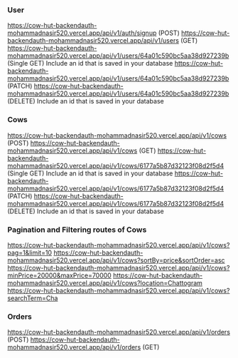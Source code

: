 ### User
https://cow-hut-backendauth-mohammadnasir520.vercel.app/api/v1/auth/signup (POST)
https://cow-hut-backendauth-mohammadnasir520.vercel.app/api/v1/users (GET)
https://cow-hut-backendauth-mohammadnasir520.vercel.app/api/v1/users/64a01c590bc5aa38d927239b (Single GET) Include an id that is saved in your database
https://cow-hut-backendauth-mohammadnasir520.vercel.app/api/v1/users/64a01c590bc5aa38d927239b (PATCH)
https://cow-hut-backendauth-mohammadnasir520.vercel.app/api/v1/users/64a01c590bc5aa38d927239b (DELETE) Include an id that is saved in your database
###  Cows
https://cow-hut-backendauth-mohammadnasir520.vercel.app/api/v1/cows (POST)
https://cow-hut-backendauth-mohammadnasir520.vercel.app/api/v1/cows (GET)
https://cow-hut-backendauth-mohammadnasir520.vercel.app/api/v1/cows/6177a5b87d32123f08d2f5d4 (Single GET) Include an id that is saved in your database
https://cow-hut-backendauth-mohammadnasir520.vercel.app/api/v1/cows/6177a5b87d32123f08d2f5d4 (PATCH)
https://cow-hut-backendauth-mohammadnasir520.vercel.app/api/v1/cows/6177a5b87d32123f08d2f5d4 (DELETE) Include an id that is saved in your database
###  Pagination and Filtering routes of Cows
https://cow-hut-backendauth-mohammadnasir520.vercel.app/api/v1/cows?pag=1&limit=10
https://cow-hut-backendauth-mohammadnasir520.vercel.app/api/v1/cows?sortBy=price&sortOrder=asc
https://cow-hut-backendauth-mohammadnasir520.vercel.app/api/v1/cows?minPrice=20000&maxPrice=70000
https://cow-hut-backendauth-mohammadnasir520.vercel.app/api/v1/cows?location=Chattogram
https://cow-hut-backendauth-mohammadnasir520.vercel.app/api/v1/cows?searchTerm=Cha
###  Orders
https://cow-hut-backendauth-mohammadnasir520.vercel.app/api/v1/orders (POST)
https://cow-hut-backendauth-mohammadnasir520.vercel.app/api/v1/orders (GET)